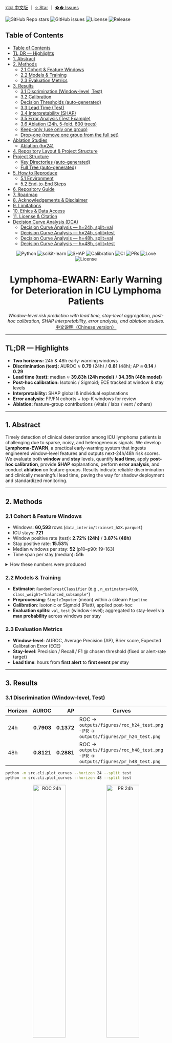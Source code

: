 <!-- BADGES_START -->

[🇨🇳 中文版](README.zh-CN.md) ｜ [⭐ Star](https://github.com/jia-ning-tech/lymphoma-ewarn/stargazers) ｜ [�� Issues](https://github.com/jia-ning-tech/lymphoma-ewarn/issues)

![GitHub Repo stars](https://img.shields.io/github/stars/jia-ning-tech/lymphoma-ewarn?style=flat)
![GitHub issues](https://img.shields.io/github/issues/jia-ning-tech/lymphoma-ewarn?style=flat)
![License](https://img.shields.io/badge/License-MIT-green.svg)
![Release](https://img.shields.io/github/v/release/jia-ning-tech/lymphoma-ewarn?display_name=tag&sort=semver)

<!-- BADGES_END -->

<!-- TOC_START -->

## Table of Contents

- [Table of Contents](#table-of-contents)
- [TL;DR — Highlights](#tldr-highlights)
- [1. Abstract](#1-abstract)
- [2. Methods](#2-methods)
  - [2.1 Cohort & Feature Windows](#21-cohort-feature-windows)
  - [2.2 Models & Training](#22-models-training)
  - [2.3 Evaluation Metrics](#23-evaluation-metrics)
- [3. Results](#3-results)
  - [3.1 Discrimination (Window-level, Test)](#31-discrimination-window-level-test)
  - [3.2 Calibration](#32-calibration)
  - [Decision Thresholds (auto-generated)](#decision-thresholds-auto-generated)
  - [3.3 Lead Time (Test)](#33-lead-time-test)
  - [3.4 Interpretability (SHAP)](#34-interpretability-shap)
  - [3.5 Error Analysis (Test Example)](#35-error-analysis-test-example)
  - [3.6 Ablation (24h, 5-fold, 600 trees)](#36-ablation-24h-5-fold-600-trees)
  - [Keep-only (use only one group)](#keep-only-use-only-one-group)
  - [Drop-one (remove one group from the full set)](#drop-one-remove-one-group-from-the-full-set)
- [Ablation Studies](#ablation-studies)
  - [Ablation (h=24)](#ablation-h24)
- [4. Repository Layout & Project Structure](#4-repository-layout-project-structure)
- [Project Structure](#project-structure)
  - [Key Directories (auto-generated)](#key-directories-auto-generated)
  - [Full Tree (auto-generated)](#full-tree-auto-generated)
- [5. How to Reproduce](#5-how-to-reproduce)
  - [5.1 Environment](#51-environment)
  - [5.2 End-to-End Steps](#52-end-to-end-steps)
- [6. Repository Guide](#6-repository-guide)
- [7. Roadmap](#7-roadmap)
- [8. Acknowledgements & Disclaimer](#8-acknowledgements-disclaimer)
- [9. Limitations](#9-limitations)
- [10. Ethics & Data Access](#10-ethics-data-access)
- [11. License & Citation](#11-license-citation)
- [Decision Curve Analysis (DCA)](#decision-curve-analysis-dca)
  - [Decision Curve Analysis — h=24h, split=val](#decision-curve-analysis-h24h-splitval)
  - [Decision Curve Analysis — h=24h, split=test](#decision-curve-analysis-h24h-splittest)
  - [Decision Curve Analysis — h=48h, split=val](#decision-curve-analysis-h48h-splitval)
  - [Decision Curve Analysis — h=48h, split=test](#decision-curve-analysis-h48h-splittest)

<!-- TOC_END -->
<!-- Badges / Shields -->

<p align="center">
  <img alt="Python" src="https://img.shields.io/badge/Python-3.10%2B-blue?logo=python" />
  <img alt="scikit-learn" src="https://img.shields.io/badge/scikit--learn-1.x-ff9900?logo=scikitlearn&logoColor=white" />
  <img alt="SHAP" src="https://img.shields.io/badge/Explainability-SHAP-8A2BE2" />
  <img alt="Calibration" src="https://img.shields.io/badge/Calibration-Isotonic%20%7C%20Sigmoid-2aa198" />
  <img alt="CI" src="https://img.shields.io/badge/Status-Research%20Prototype-lightgrey" />
  <img alt="PRs" src="https://img.shields.io/badge/PRs-welcome-brightgreen" />
  <img alt="Love" src="https://img.shields.io/badge/Made%20with-%E2%9D%A4%EF%B8%8F-red" />
  <img alt="License" src="https://img.shields.io/badge/License-MIT-informational" />
</p>

<h1 align="center">Lymphoma-EWARN: Early Warning for Deterioration in ICU Lymphoma Patients</h1>

<p align="center">
  <em>Window-level risk prediction with lead time, stay-level aggregation, post-hoc calibration, SHAP interpretability, error analysis, and ablation studies.</em><br/>
  <a href="README.zh-CN.md">中文说明（Chinese version）</a>
</p>

---

## TL;DR — Highlights

* **Two horizons:** 24h & 48h early-warning windows
* **Discrimination (test):** AUROC ≈ **0.79** (24h) / **0.81** (48h); AP ≈ **0.14** / **0.29**
* **Lead time (test):** median ≈ **39.83h (24h model)** / **34.35h (48h model)**
* **Post-hoc calibration:** Isotonic / Sigmoid; ECE tracked at window & stay levels
* **Interpretability:** SHAP global & individual explanations
* **Error analysis:** FP/FN cohorts + top-K windows for review
* **Ablation:** feature-group contributions (vitals / labs / vent / others)

---

## 1. Abstract

Timely detection of clinical deterioration among ICU lymphoma patients is challenging due to sparse, noisy, and heterogeneous signals. We develop **Lymphoma-EWARN**, a practical early-warning system that ingests engineered window-level features and outputs next-24h/48h risk scores. We evaluate both **window** and **stay** levels, quantify **lead time**, apply **post-hoc calibration**, provide **SHAP** explanations, perform **error analysis**, and conduct **ablation** on feature groups. Results indicate reliable discrimination and clinically meaningful lead time, paving the way for shadow deployment and standardized monitoring.

---

## 2. Methods

### 2.1 Cohort & Feature Windows

* Windows: **60,593** rows (`data_interim/trainset_hXX.parquet`)
* ICU stays: **721**
* Window positive rate (test): **2.72% (24h)** / **3.87% (48h)**
* Stay positive rate: **15.53%**
* Median windows per stay: **52** (p10–p90: 19–163)
* Time span per stay (median): **51h**

<details>
<summary>How these numbers were produced</summary>

```bash
python -m src.cli.cohort_stats --horizon 24
python -m src.cli.cohort_stats --horizon 48
# Outputs:
# outputs/reports/cohort_stats_h24_all.json
# outputs/reports/cohort_stats_h48_all.json
# outputs/reports/cohort_missingness_hXX_all.csv
# outputs/reports/cohort_numeric_summary_hXX_all.csv
```

</details>

### 2.2 Models & Training

* **Estimator**: `RandomForestClassifier` (e.g., `n_estimators=600`, `class_weight="balanced_subsample"`)
* **Preprocessing**: `SimpleImputer` (mean) within a sklearn `Pipeline`
* **Calibration**: Isotonic or Sigmoid (Platt), applied post-hoc
* **Evaluation splits**: `val`, `test` (window-level); aggregated to stay-level via **max probability** across windows per stay

### 2.3 Evaluation Metrics

* **Window-level**: AUROC, Average Precision (AP), Brier score, Expected Calibration Error (ECE)
* **Stay-level**: Precision / Recall / F1 @ chosen threshold (fixed or alert-rate target)
* **Lead time**: hours from **first alert** to **first event** per stay

---

## 3. Results

### 3.1 Discrimination (Window-level, Test)

| Horizon |      AUROC |         AP | Curves                                                                            |
| ------- | ---------: | ---------: | --------------------------------------------------------------------------------- |
| 24h     | **0.7903** | **0.1372** | ROC → `outputs/figures/roc_h24_test.png` · PR → `outputs/figures/pr_h24_test.png` |
| 48h     | **0.8121** | **0.2881** | ROC → `outputs/figures/roc_h48_test.png` · PR → `outputs/figures/pr_h48_test.png` |

```bash
python -m src.cli.plot_curves --horizon 24 --split test
python -m src.cli.plot_curves --horizon 48 --split test
```




<div align="center">
  <img src="docs/figures/roc_h24_test.png" alt="ROC 24h" width="45%"/>
  <img src="docs/figures/pr_h24_test.png"  alt="PR 24h"  width="45%"/><br/><br/>
  <img src="docs/figures/roc_h48_test.png" alt="ROC 48h" width="45%"/>
  <img src="docs/figures/pr_h48_test.png"  alt="PR 48h"  width="45%"/>
</div>


### 3.2 Calibration

**Window-level (test):**

| Horizon |      Brier |        ECE | Figures                                                                                                   |
| ------- | ---------: | ---------: | --------------------------------------------------------------------------------------------------------- |
| 24h     | **0.0497** | **0.0284** | `outputs/figures/calibration_h24_test_window.png`, `outputs/figures/calibration_hist_h24_test_window.png` |
| 48h     | **0.0747** | **0.0478** | `outputs/figures/calibration_h48_test_window.png`, `outputs/figures/calibration_hist_h48_test_window.png` |

**Stay-level (test):**

| Horizon |      Brier |        ECE | Notes             |
| ------- | ---------: | ---------: | ----------------- |
| 24h     | **0.1768** | **0.1506** | Max-prob per stay |
| 48h     | **0.1595** | **0.1350** | Max-prob per stay |

```bash
# Window-level
python -m src.cli.calibration_plot --horizon 24 --split test --bins 20 --strategy uniform
python -m src.cli.calibration_plot --horizon 48 --split test --bins 20 --strategy uniform
# Stay-level
python -m src.cli.calibration_plot --horizon 24 --split test --bins 20 --strategy uniform --stay_level
python -m src.cli.calibration_plot --horizon 48 --split test --bins 20 --strategy uniform --stay_level
```

<!-- THRESHOLDS_START -->

### Decision Thresholds (auto-generated)

| Horizon | Method   | Chosen Threshold | Source JSON |
|:-------:|:--------:|:----------------:|:------------|
| 24h | isotonic | **0.0577** | `outputs/reports/posthoc_calibration_h24_isotonic.json` |
| 24h | sigmoid | **0.0369** | `outputs/reports/posthoc_calibration_h24_sigmoid.json` |
| 48h | isotonic | **0.0544** | `outputs/reports/posthoc_calibration_h48_isotonic.json` |
| 48h | sigmoid | **0.0355** | `outputs/reports/posthoc_calibration_h48_sigmoid.json` |

<!-- THRESHOLDS_END -->




### 3.3 Lead Time (Test)

| Horizon |  n | Mean (h) | Median (h) |  P10 |  P25 |   P75 |   P90 |   Max |
| ------- | -: | -------: | ---------: | ---: | ---: | ----: | ----: | ----: |
| 48h     | 13 |    30.91 |      34.35 | 0.84 | 6.98 | 52.25 | 57.50 | 72.25 |
| 24h     |  9 |    34.81 |      39.83 | 0.51 | 2.00 | 54.50 | 61.05 | 72.25 |

```bash
python -m src.cli.leadtime_plot --horizon 48 --split test --threshold 0.24142504229084366
python -m src.cli.leadtime_plot --horizon 24 --split test --threshold 0.1205866239132141
# Figures:
# outputs/figures/leadtime_hist_hXX_test_thr*.png
# outputs/figures/leadtime_box_hXX_test_thr*.png
```

### 3.4 Interpretability (SHAP)

* Global: `outputs/figures/shap_global_beeswarm_h48_test.png`, `outputs/figures/shap_global_bar_h48_test.png`, CSV: `outputs/reports/shap_values_top_h48_test.csv`
* Individual top-K explanations are also exported (see CLI)

```bash
python -m src.cli.shap_explain --horizon 48 --split test --top_n 200 --top_k_individual 5
python -m src.cli.shap_explain --horizon 24 --split test --top_n 200 --top_k_individual 5
```

### 3.5 Error Analysis (Test Example)

* Threshold by 10% alert rate (48h, raw): chosen thr ≈ **0.0675**
* Stay-level @ thr=0.0675: **Precision=0.379**, **Recall=0.223**, **F1=0.281**
* Exports:

  * `outputs/reports/errors_fp_stay_h48_test_thr0.0675.parquet`
  * `outputs/reports/errors_fn_stay_h48_test_thr0.0675.parquet`
  * `outputs/reports/errors_fp_windows_top3_h48_test_thr0.0675.parquet`
  * `outputs/reports/errors_fn_windows_top3_h48_test_thr0.0675.parquet`

```bash
python -m src.cli.error_analysis --horizon 48 --split test --alert_rate 0.10
# or fix threshold
python -m src.cli.error_analysis --horizon 48 --split test --threshold 0.3346
# or use calibrated probs after:
python -m src.cli.posthoc_calibrate --horizon 48 --method isotonic --refit_threshold_rate 0.10
python -m src.cli.error_analysis --horizon 48 --split test --alert_rate 0.10 --calibrated isotonic
```

### 3.6 Ablation (24h, 5-fold, 600 trees)

* Baseline_all: AUROC ≈ **0.797 ± 0.023**; AP ≈ **0.130 ± 0.040**
* Drop vitals: AUROC ≈ **0.771 ± 0.028**; AP ≈ **0.070 ± 0.020**
* Ongoing: drop labs / vent / others …

```bash
python -m src.cli.ablation_study --horizon 24 --folds 5 --n_estimators 600 --mode both
```

We quantify the contribution of feature groups using both **drop-one** and **keep-only** settings (5-fold CV, 600 trees, horizon=24h). Full CSV: `outputs/reports/ablation_h24.csv`.

### Keep-only (use only one group)
| Group   | AUROC (mean ± sd) | AP (mean ± sd) |
|--------|--------------------:|---------------:|
| **Vitals (n=98)** | **0.6604 ± 0.0494** | **0.0602 ± 0.0197** |
| **Labs (n=112)**  | **0.6662 ± 0.0444** | **0.0488 ± 0.0091** |
| **Vent (n=14)**   | **0.7719 ± 0.0236** | **0.0686 ± 0.0156** |
| **Others (n=148)**| **0.4985 ± 0.0503** | **0.0296 ± 0.0076** |

**Observation.** Using ventilator-related features alone surprisingly yields a relatively strong signal (AUROC ~0.77), while vitals/labs alone are moderate and “others” alone are weak.

### Drop-one (remove one group from the full set)
Baseline (all features): **AUROC 0.7974 ± 0.0228**, **AP 0.1303 ± 0.0398** (n_features=372)

| Removed Group | n_features (kept) | AUROC (mean ± sd) | AP (mean ± sd) |
|--------------|-------------------:|-------------------:|---------------:|
| **Vitals**   | 274 | **0.7711 ± 0.0276** | **0.0696 ± 0.0197** |
| **Labs**     | 260 | **0.7646 ± 0.0274** | **0.1260 ± 0.0447** |
| **Others**   | 224 | **0.8021 ± 0.0262** | **0.1249 ± 0.0360** |

**Interpretation.** Dropping **vitals** or **labs** degrades AUROC the most overall, suggesting both groups carry substantial signal when combined with others. Removing **others** barely hurts AUROC and may slightly fluctuate around baseline, implying their marginal utility is limited in this cohort and setup.

> Reproduce:
> ```bash
> python -m src.cli.ablation_study --horizon 24 --folds 5 --n_estimators 600 --mode both
> # Summary CSV → outputs/reports/ablation_h24.csv
> ```

---

<!-- ABLATION:START -->
## Ablation Studies

This section unifies **keep-only** and **drop-one** ablation; all points are 5-fold CV **mean ± std**.

### Ablation (h=24)

| Setting | Group | #Features | AUROC(mean±std) | AP(mean±std) |
|---|---:|---:|---:|---:|
| baseline_all | - | 372 | 0.7974 ± 0.0228 | 0.1303 ± 0.0398 |
| drop-one | labs | 260 | 0.7646 ± 0.0274 | 0.1260 ± 0.0447 |
| drop-one | others | 224 | 0.8021 ± 0.0262 | 0.1249 ± 0.0360 |
| drop-one | vent | 358 | 0.7225 ± 0.0465 | 0.0773 ± 0.0148 |
| drop-one | vitals | 274 | 0.7711 ± 0.0276 | 0.0696 ± 0.0197 |
| keep-only | labs | 112 | 0.6662 ± 0.0444 | 0.0488 ± 0.0091 |
| keep-only | others | 148 | 0.4985 ± 0.0503 | 0.0296 ± 0.0076 |
| keep-only | vent | 14 | 0.7719 ± 0.0236 | 0.0686 ± 0.0156 |
| keep-only | vitals | 98 | 0.6604 ± 0.0494 | 0.0602 ± 0.0197 |

<!-- ABLATION:END -->

---

## 4. Repository Layout & Project Structure

> The section below is **auto-generated** by the Makefile and can be refreshed with `make structure && make inject-structure`.
> The block is injected between anchors — please do not edit it by hand.

<!-- PROJECT_STRUCTURE:START -->
## Project Structure

### Key Directories (auto-generated)

| Path | Description | Exists | #Files |
|---|---|:---:|---:|
| `data_interim` | Intermediate/engineered feature tables for modeling. | yes | 13 |
| `data_raw` | Original/raw data (not tracked). | yes | 1 |
| `notebooks` | Exploratory notebooks (optional). | yes | 2 |
| `outputs` | Auto-generated artifacts. | yes | 158 |
| `outputs/figures` | Figures (ROC/PR, calibration, SHAP, lead-time, etc.). | yes | 31 |
| `outputs/models` | Trained model bundles (.joblib). | yes | 5 |
| `outputs/preds` | Inference & validation predictions (.parquet). | yes | 18 |
| `outputs/release` | Model release package for monitoring. | yes | 3 |
| `outputs/reports` | Metrics/tables used in paper & README (CSV/JSON/Parquet). | yes | 65 |
| `scripts` | Utility scripts (optional). | yes | 2 |
| `src` | Source code. | yes | 107 |
| `src/cli` | Command-line tools for training, evaluation, plots, release. | yes | 58 |

### Full Tree (auto-generated)

```text
├── conf/
│   ├── config.yaml
│   ├── dictionaries.yaml
│   └── schema_features.yaml
├── data_features/
│   └── .gitkeep
├── data_interim/
│   ├── .gitkeep
│   ├── cohort.parquet
│   ├── events_first.csv
│   ├── features_24h.parquet
│   ├── features_6h.parquet
│   ├── features_all.parquet
│   ├── labels_all.parquet
│   ├── labels_h24.parquet
│   ├── labels_h48.parquet
│   ├── trainset_h24.parquet
│   ├── trainset_h48.parquet
│   ├── ts_labs.parquet
│   └── ts_vitals.parquet
├── data_raw/
│   ├── hosp/
│   │   ├── admissions.csv
│   │   ├── d_hcpcs.csv
│   │   ├── d_icd_diagnoses.csv
│   │   ├── d_icd_procedures.csv
│   │   ├── d_labitems.csv
│   │   ├── diagnoses_icd.csv
│   │   ├── drgcodes.csv
│   │   ├── emar.csv
│   │   ├── emar_detail.csv
│   │   ├── hcpcsevents.csv
│   │   ├── labevents.csv
│   │   ├── microbiologyevents.csv
│   │   ├── omr.csv
│   │   ├── patients.csv
│   │   ├── pharmacy.csv
│   │   ├── poe.csv
│   │   ├── poe_detail.csv
│   │   ├── prescriptions.csv
│   │   ├── procedures_icd.csv
│   │   ├── provider.csv
│   │   ├── services.csv
│   │   └── transfers.csv
│   ├── icu/
│   │   ├── caregiver.csv
│   │   ├── chartevents.csv
│   │   ├── d_items.csv
│   │   ├── datetimeevents.csv
│   │   ├── icustays.csv
│   │   ├── ingredientevents.csv
│   │   ├── inputevents.csv
│   │   ├── outputevents.csv
│   │   └── procedureevents.csv
│   └── README.md
├── env/
│   ├── conda.yml
│   └── requirements.txt
├── notebooks/
│   ├── 01_qc_glance.ipynb
│   └── 02_figures_for_paper.ipynb
├── outputs/
│   ├── alerts/
│   │   ├── smoke_h48_stay.csv
│   │   ├── smoke_h48_stay.parquet
│   │   └── smoke_h48_window.parquet
│   ├── artifacts/
│   │   ├── .gitkeep
│   │   ├── debug_chartevents_head.csv
│   │   ├── debug_chartevents_itemid.csv
│   │   ├── debug_chartevents_stay.csv
│   │   ├── debug_chartevents_stay_itemid_window.csv
│   │   ├── debug_labevents_hadm.csv
│   │   ├── debug_labevents_hadm_itemid_window.csv
│   │   ├── debug_labevents_head.csv
│   │   ├── debug_labevents_itemid.csv
│   │   └── event_itemids.json
│   ├── docs/
│   │   └── model_card.md
│   ├── figures/
│   │   ├── .gitkeep
│   │   ├── calibration_h24_test_stay.png
│   │   ├── calibration_h24_test_window.png
│   │   ├── calibration_h48_test_stay.png
│   │   ├── calibration_h48_test_window.png
│   │   ├── calibration_hist_h24_test_stay.png
│   │   ├── calibration_hist_h24_test_window.png
│   │   ├── calibration_hist_h48_test_stay.png
│   │   ├── calibration_hist_h48_test_window.png
│   │   ├── leadtime_box_h24_test_thr0.1206.png
│   │   ├── leadtime_box_h48_test_thr0.2414.png
│   │   ├── leadtime_hist_h24_test_thr0.1206.png
│   │   ├── leadtime_hist_h48_test_thr0.2414.png
│   │   ├── pr_h24_test.png
│   │   ├── pr_h48_test.png
│   │   ├── roc_h24_test.png
│   │   ├── roc_h48_test.png
│   │   ├── shap_global_bar_h24_test.png
│   │   ├── shap_global_bar_h48_test.png
│   │   ├── shap_global_beeswarm_h24_test.png
│   │   ├── shap_global_beeswarm_h48_test.png
│   │   ├── shap_waterfall_h24_test_rank1.png
│   │   ├── shap_waterfall_h24_test_rank2.png
│   │   ├── shap_waterfall_h24_test_rank3.png
│   │   ├── shap_waterfall_h24_test_rank4.png
│   │   ├── shap_waterfall_h24_test_rank5.png
│   │   ├── shap_waterfall_h48_test_rank1.png
│   │   ├── shap_waterfall_h48_test_rank2.png
│   │   ├── shap_waterfall_h48_test_rank3.png
│   │   ├── shap_waterfall_h48_test_rank4.png
│   │   └── shap_waterfall_h48_test_rank5.png
│   ├── logs/
│   │   ├── cli.build_cohort.log
│   │   ├── cli.events_labels.log
│   │   ├── cohort.log
│   │   ├── debug.extract.log
│   │   ├── demo.log
│   │   ├── events.detect.log
│   │   ├── events.dicts.log
│   │   ├── features.extract.log
│   │   ├── labeling.log
│   │   ├── lymphoma-ewarn.log
│   │   ├── quicktest.log
│   │   ├── readers.selftest.log
│   │   ├── timeidx.selftest.log
│   │   ├── to_parquet.log
│   │   └── to_parquet.selftest.log
│   ├── metrics/
│   │   └── .gitkeep
│   ├── models/
│   │   ├── .gitkeep
│   │   ├── baseline_h24.joblib
│   │   ├── baseline_h48.joblib
│   │   ├── grouped_tvt_h24.joblib
│   │   └── grouped_tvt_h48.joblib
│   ├── preds/
│   │   ├── baseline_h24_test_preds.csv
│   │   ├── baseline_h48_test_preds.csv
│   │   ├── infer_h24.parquet
│   │   ├── infer_h48.parquet
│   │   ├── preds_h24_test.parquet
│   │   ├── preds_h24_test_cal_isotonic.parquet
│   │   ├── preds_h24_test_cal_sigmoid.parquet
│   │   ├── preds_h24_train.parquet
│   │   ├── preds_h24_val.parquet
│   │   ├── preds_h24_val_cal_isotonic.parquet
│   │   ├── preds_h24_val_cal_sigmoid.parquet
│   │   ├── preds_h48_test.parquet
│   │   ├── preds_h48_test_cal_isotonic.parquet
│   │   ├── preds_h48_test_cal_sigmoid.parquet
│   │   ├── preds_h48_train.parquet
│   │   ├── preds_h48_val.parquet
│   │   ├── preds_h48_val_cal_isotonic.parquet
│   │   └── preds_h48_val_cal_sigmoid.parquet
│   ├── release/
│   │   └── h48_v0.1/
│   │       ├── config.json
│   │       ├── model.joblib
│   │       └── release.json
│   ├── reports/
│   │   ├── ablation_h24.csv
│   │   ├── alert_table_h24.csv
│   │   ├── alert_table_h48.csv
│   │   ├── baseline_h24.json
│   │   ├── baseline_h48.json
│   │   ├── calibration_points_h24_test_stay.csv
│   │   ├── calibration_points_h24_test_window.csv
│   │   ├── calibration_points_h48_test_stay.csv
│   │   ├── calibration_points_h48_test_window.csv
│   │   ├── calibration_summary_h24_test_stay.json
│   │   ├── calibration_summary_h24_test_window.json
│   │   ├── calibration_summary_h48_test_stay.json
│   │   ├── calibration_summary_h48_test_window.json
│   │   ├── cohort_missingness_h24_all.csv
│   │   ├── cohort_missingness_h48_all.csv
│   │   ├── cohort_numeric_summary_h24_all.csv
│   │   ├── cohort_numeric_summary_h48_all.csv
│   │   ├── cohort_stats_h24_all.json
│   │   ├── cohort_stats_h48_all.json
│   │   ├── error_summary_h48_test_thr0.0675.json
│   │   ├── error_summary_h48_test_thr0.3346.json
│   │   ├── errors_fn_stay_h48_test_thr0.0675.parquet
│   │   ├── errors_fn_stay_h48_test_thr0.3346.parquet
│   │   ├── errors_fn_windows_top3_h48_test_thr0.0675.parquet
│   │   ├── errors_fn_windows_top3_h48_test_thr0.3346.parquet
│   │   ├── errors_fp_stay_h48_test_thr0.0675.parquet
│   │   ├── errors_fp_stay_h48_test_thr0.3346.parquet
│   │   ├── errors_fp_windows_top3_h48_test_thr0.0675.parquet
│   │   ├── errors_fp_windows_top3_h48_test_thr0.3346.parquet
│   │   ├── errors_tn_stay_h48_test_thr0.0675.parquet
│   │   ├── errors_tn_stay_h48_test_thr0.3346.parquet
│   │   ├── errors_tp_stay_h48_test_thr0.0675.parquet
│   │   ├── errors_tp_stay_h48_test_thr0.3346.parquet
│   │   ├── feature_importance_h24.csv
│   │   ├── feature_importance_h48.csv
│   │   ├── infer_h24_summary.json
│   │   ├── infer_h48_summary.json
│   │   ├── leadtime_details_h24_test_thr0.1206.parquet
│   │   ├── leadtime_details_h48_test_thr0.2414.parquet
│   │   ├── leadtime_h24_test_thr0.1206.csv
│   │   ├── leadtime_h48_test_thr0.2414.csv
│   │   ├── posthoc_calibration_h24_isotonic.json
│   │   ├── posthoc_calibration_h24_sigmoid.json
│   │   ├── posthoc_calibration_h48_isotonic.json
│   │   ├── posthoc_calibration_h48_sigmoid.json
│   │   ├── pr_points_h24_test.csv
│   │   ├── pr_points_h48_test.csv
│   │   ├── report_h24_test.json
│   │   ├── report_h24_train.json
│   │   ├── report_h24_val.json
│   │   ├── report_h48_test.json
│   │   ├── report_h48_train.json
│   │   ├── report_h48_val.json
│   │   ├── roc_points_h24_test.csv
│   │   ├── roc_points_h48_test.csv
│   │   ├── shap_values_top_h24_test.csv
│   │   ├── shap_values_top_h48_test.csv
│   │   ├── stay_level_h24_thr0.0067.parquet
│   │   ├── stay_level_h24_thr0.5000.parquet
│   │   ├── stay_level_h48_thr0.0100.parquet
│   │   ├── stay_level_h48_thr0.5000.parquet
│   │   ├── summary_h24.json
│   │   ├── summary_h48.json
│   │   ├── thr_sweep_h24_test.csv
│   │   └── thr_sweep_h48_test.csv
│   ├── tables/
│   │   └── .gitkeep
│   └── weekly/
│       ├── wk_h48_leadtime.parquet
│       ├── wk_h48_leadtime_stats.json
│       ├── wk_h48_stay.parquet
│       ├── wk_h48_stay_metrics.json
│       └── wk_h48_window_metrics.json
├── reports/
│   └── summary_report.md
├── scripts/
│   ├── gen_structure.py
│   └── inject_structure.py
├── src/
│   ├── cli/
│   │   ├── __init__.py
│   │   ├── ablation_study.py
│   │   ├── aggregate_by_stay.py
│   │   ├── build_cohort.py
│   │   ├── build_events_labels.py
│   │   ├── build_features.py
│   │   ├── calibration_plot.py
│   │   ├── cohort_stats.py
│   │   ├── cv_grouped.py
│   │   ├── debug_extract_sample.py
│   │   ├── deploy_batch.py
│   │   ├── error_analysis.py
│   │   ├── evaluate_all.py
│   │   ├── feature_importance.py
│   │   ├── finalize_release.py
│   │   ├── hparam_sweep.py
│   │   ├── infer_and_eval.py
│   │   ├── lead_time.py
│   │   ├── leadtime_plot.py
│   │   ├── make_splits.py
│   │   ├── make_threshold_profiles.py
│   │   ├── mk_readme.py
│   │   ├── plot_curves.py
│   │   ├── posthoc_calibrate.py
│   │   ├── shap_explain.py
│   │   ├── threshold_sweep.py
│   │   ├── train_24h.py
│   │   ├── train_48h.py
│   │   ├── train_baseline.py
│   │   ├── train_val_test.py
│   │   └── weekly_monitor.py
│   ├── cohort/
│   │   └── build_cohort.py
│   ├── datasets/
│   │   └── assemble_training.py
│   ├── eval/
│   │   ├── calibration.py
│   │   ├── dca.py
│   │   ├── metrics.py
│   │   └── report.py
│   ├── events/
│   │   ├── detect_events.py
│   │   └── dictionaries.py
│   ├── features/
│   │   ├── aggregate_windows.py
│   │   ├── build_feature_table.py
│   │   ├── derive_interventions.py
│   │   ├── extract_labs.py
│   │   ├── extract_outputs.py
│   │   ├── extract_vitals.py
│   │   ├── extract_vitals_labs.py
│   │   ├── extract_vitals_labs.py.bak
│   │   ├── extract_vitals_labs.py.bak2
│   │   ├── extract_vitals_labs.py.bak3
│   │   ├── extract_vitals_labs.py.bak_pandas
│   │   └── windows.py
│   ├── io/
│   │   ├── readers.py
│   │   ├── schema_check.py
│   │   └── to_parquet.py
│   ├── labeling/
│   │   └── make_labels.py
│   ├── modeling/
│   │   ├── calibrate.py
│   │   ├── models_gbm.py
│   │   ├── shap_tools.py
│   │   └── train.py
│   ├── models/
│   │   └── baseline.py
│   ├── split/
│   │   └── make_splits.py
│   ├── utils/
│   │   ├── log.py
│   │   ├── parallel.py
│   │   └── timeidx.py
│   ├── __init__.py
│   └── config.py
├── tests/
│   ├── test_event_rules.py
│   ├── test_time_leak.py
│   └── test_windows.py
├── Makefile
├── Makefile.bak.1761379016
└── README.md
```
<!-- PROJECT_STRUCTURE:END -->

---

## 5. How to Reproduce

### 5.1 Environment

```bash
# Example
conda create -n ewarn python=3.10 -y
conda activate ewarn
pip install -r requirements.txt
```

### 5.2 End-to-End Steps

```bash
# Curves
python -m src.cli.plot_curves --horizon 24 --split test
python -m src.cli.plot_curves --horizon 48 --split test

# Calibration (window & stay)
python -m src.cli.calibration_plot --horizon 24 --split test --bins 20 --strategy uniform
python -m src.cli.calibration_plot --horizon 48 --split test --bins 20 --strategy uniform
python -m src.cli.calibration_plot --horizon 24 --split test --bins 20 --strategy uniform --stay_level
python -m src.cli.calibration_plot --horizon 48 --split test --bins 20 --strategy uniform --stay_level

# Lead-time
python -m src.cli.leadtime_plot --horizon 48 --split test --threshold 0.24142504229084366
python -m src.cli.leadtime_plot --horizon 24 --split test --threshold 0.1205866239132141

# Interpretability
python -m src.cli.shap_explain --horizon 48 --split test --top_n 200 --top_k_individual 5
python -m src.cli.shap_explain --horizon 24 --split test --top_n 200 --top_k_individual 5

# Post-hoc calibration & error analysis
python -m src.cli.posthoc_calibrate --horizon 24 --method isotonic --refit_threshold_rate 0.10
python -m src.cli.error_analysis --horizon 24 --split test --alert_rate 0.10 --calibrated isotonic

# Cohort stats
python -m src.cli.cohort_stats --horizon 24
python -m src.cli.cohort_stats --horizon 48
```

---

## 6. Repository Guide

* `src/` — source code
* `src/cli/` — command-line interfaces for training, evaluation, plots, release bundle
* `data_raw/` — original data (not tracked)
* `data_interim/` — engineered features and intermediate artifacts
* `outputs/` — auto-generated results

  * `outputs/models/` — trained model bundles (`.joblib`)
  * `outputs/preds/` — predictions (`.parquet`)
  * `outputs/reports/` — metrics/tables for paper & README
  * `outputs/figures/` — ROC/PR, calibration, SHAP, lead-time, etc.
  * `outputs/release/` — packaged artifacts for deployment/monitoring
* `notebooks/` — exploratory analyses (optional)
* `scripts/` — utilities (optional)

> For a fresh snapshot of the full tree, use the Makefile helpers to generate and inject the structure section.

---

## 7. Roadmap

* ✅ Curves, calibration, lead-time, SHAP, error tables
* ✅ Ablation with progress bars & ETA
* ⏳ Shadow run & standardized monitoring
* ⏳ Paper polishing and auto-syncing figures/tables
* ⏳ Multi-center generalization & fairness diagnostics

---

## 8. Acknowledgements & Disclaimer

We are grateful to our clinical collaborators and the open-source community (scikit-learn, SHAP). This repository is intended for **research use** only. Any clinical deployment requires rigorous validation, governance, and oversight.

> *With humility:* we see this as a starting point—not an endpoint—towards transparent, reliable early-warning tools that can one day assist clinicians and benefit patients.

> We know there is still much to improve. If you notice issues or have ideas, we sincerely welcome discussions and pull requests. Thank you for your patience and feedback. 🙏

---
## 9. Limitations

* Single-center cohort with lymphoma patients; generalizability to other centers/populations remains to be validated.
* Retrospective labeling and windowing may introduce time-alignment biases.
* Class imbalance is substantial; alert-rate–based thresholding can still yield non-trivial false alarms at stay level.
* We only explored RandomForest in depth; stronger gradient-boosting or temporal models (e.g., XGBoost, LightGBM, RNN/Transformer) may further improve performance.

## 10. Ethics & Data Access

This work uses MIMIC-style ICU data under the corresponding data use agreement. Access requires credentialed researchers to complete the dataset’s required training and approval process. **We do not redistribute raw patient data.** All experiments in this repo operate on derived, de-identified tables generated locally. For any clinical deployment, institutional review, safety assessments, and governance are mandatory.

---

## 11. License & Citation

**License.** Released under the MIT License (see `LICENSE`).

**Citation.** If you use this repository, please cite:

```bibtex
@misc{lymphoma_ewarn_2025,
  title        = {Lymphoma-EWARN: Early Warning for Clinical Deterioration in ICU Lymphoma Patients},
  author       = {Jia-Ning Tech and collaborators},
  year         = {2025},
  publisher    = {GitHub},
  howpublished = {\url{https://github.com/jia-ning-tech/lymphoma-ewarn}}
}

```
---

**Language:** [English](README.md) | [中文](README.zh-CN.md)

---




<!-- DCA_START -->

### Decision Curve Analysis (h=24h, split=test)

![DCA (raw probability)](outputs/figures/dca_h24_test.png)

![DCA (calibrated: isotonic)](outputs/figures/dca_h24_test_cal_isotonic.png)

![DCA (calibrated: sigmoid)](outputs/figures/dca_h24_test_cal_sigmoid.png)


### Decision Curve Analysis (h=48h, split=test)

![DCA (raw probability)](outputs/figures/dca_h48_test.png)

![DCA (calibrated: isotonic)](outputs/figures/dca_h48_test_cal_isotonic.png)

![DCA (calibrated: sigmoid)](outputs/figures/dca_h48_test_cal_sigmoid.png)

<!-- DCA_END -->
